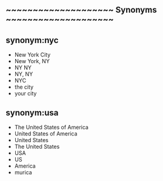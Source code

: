 ## ~~~~~~~~~~~~~~~~~~~~ Synonyms ~~~~~~~~~~~~~~~~~~~~  

## synonym:nyc
- New York City
- New York, NY
- NY NY
- NY, NY
- NYC
- the city
- your city

## synonym:usa
- The United States of America
- United States of America
- United States
- The United States
- USA
- US
- America
- murica
